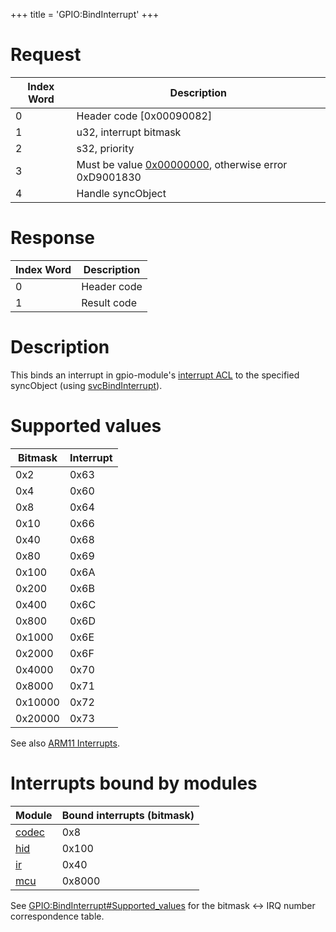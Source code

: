 +++
title = 'GPIO:BindInterrupt'
+++

# Request

| Index Word | Description                                                                              |
|------------|------------------------------------------------------------------------------------------|
| 0          | Header code \[0x00090082\]                                                               |
| 1          | u32, interrupt bitmask                                                                   |
| 2          | s32, priority                                                                            |
| 3          | Must be value [0x00000000](IPC#Message_Structure "wikilink"), otherwise error 0xD9001830 |
| 4          | Handle syncObject                                                                        |

# Response

| Index Word | Description |
|------------|-------------|
| 0          | Header code |
| 1          | Result code |

# Description

This binds an interrupt in gpio-module's [interrupt
ACL](NCCH/Extended_Header#ARM11_Kernel_Capabilities "wikilink") to the
specified syncObject (using [svcBindInterrupt](SVC "wikilink")).

# Supported values

| Bitmask | Interrupt |
|---------|-----------|
| 0x2     | 0x63      |
| 0x4     | 0x60      |
| 0x8     | 0x64      |
| 0x10    | 0x66      |
| 0x40    | 0x68      |
| 0x80    | 0x69      |
| 0x100   | 0x6A      |
| 0x200   | 0x6B      |
| 0x400   | 0x6C      |
| 0x800   | 0x6D      |
| 0x1000  | 0x6E      |
| 0x2000  | 0x6F      |
| 0x4000  | 0x70      |
| 0x8000  | 0x71      |
| 0x10000 | 0x72      |
| 0x20000 | 0x73      |

See also [ARM11 Interrupts](ARM11_Interrupts "wikilink").

# Interrupts bound by modules

| Module                             | Bound interrupts (bitmask) |
|------------------------------------|----------------------------|
| [codec](Codec_Services "wikilink") | 0x8                        |
| [hid](HID_Services "wikilink")     | 0x100                      |
| [ir](IR_Services "wikilink")       | 0x40                       |
| [mcu](MCU_Services "wikilink")     | 0x8000                     |

See
[GPIO:BindInterrupt#Supported_values](GPIO:BindInterrupt#Supported_values "wikilink")
for the bitmask \<-\> IRQ number correspondence table.
